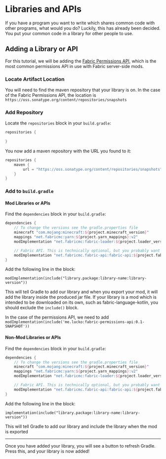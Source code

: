 # Libraries and APIs

If you have a program you want to write which shares common code with other programs, what would you do? Luckily, this has already been decided. You put your common code in a library for other people to use.

## Adding a Library or API

For this tutorial, we will be adding the [Fabric Permissions API](https://github.com/lucko/fabric-permissions-api), which is the most common permissions API in use with Fabric server-side mods.

### Locate Artifact Location

You will need to find the maven repository that your library is on. In the case of the Fabric Permissions API, the location is `https://oss.sonatype.org/content/repositories/snapshots`

### Add Repository

Locate the `repositories` block in your `build.gradle`:

```groovy
repositories {
    
}
```

You now add a maven repository with the URL you found to it:

```groovy
repositories {
    maven {
        url = "https://oss.sonatype.org/content/repositories/snapshots"
    }
}
```

### Add to `build.gradle`

#### Mod Libraries or APIs

Find the `dependencies` block in your `build.gradle`:

```groovy
dependencies {
    // To change the versions see the gradle.properties file
    minecraft "com.mojang:minecraft:${project.minecraft_version}"
    mappings "net.fabricmc:yarn:${project.yarn_mappings}:v2"
    modImplementation "net.fabricmc:fabric-loader:${project.loader_version}"

    // Fabric API. This is technically optional, but you probably want it anyway.
    modImplementation "net.fabricmc.fabric-api:fabric-api:${project.fabric_version}"
}
```

Add the following line in the block:

`modImplementation(include("library.package:library-name:library-version"))`

This will tell Gradle to add our library and when you export your mod, it will add the library inside the produced jar file. If your library is a mod which is intended to be downloaded on its own, such as fabric-language-kotlin, you should exclude the `include()` block.

In the case of the permissions API, we need to add `modImplementation(include('me.lucko:fabric-permissions-api:0.1-SNAPSHOT'))`

#### Non-Mod Libraries or APIs

Find the `dependencies` block in your `build.gradle`:

```groovy
dependencies {
    // To change the versions see the gradle.properties file
    minecraft "com.mojang:minecraft:${project.minecraft_version}"
    mappings "net.fabricmc:yarn:${project.yarn_mappings}:v2"
    modImplementation "net.fabricmc:fabric-loader:${project.loader_version}"

    // Fabric API. This is technically optional, but you probably want it anyway.
    modImplementation "net.fabricmc.fabric-api:fabric-api:${project.fabric_version}"
}
```

Add the following line in the block:

`implementation(include("library.package:library-name:library-version"))`

This will tell Gradle to add our library and include the library when the mod is exported

---

Once you have added your library, you will see a button to refresh Gradle. Press this, and your library is now added!
